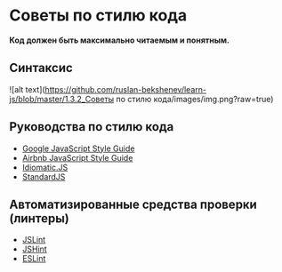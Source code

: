 # Советы по стилю кода

**Код должен быть максимально читаемым и понятным.**

## Синтаксис

![alt text](https://github.com/ruslan-bekshenev/learn-js/blob/master/1.3.2_Советы по стилю кода/images/img.png?raw=true)

## Руководства по стилю кода

- <a href="https://google.github.io/styleguide/javascriptguide.xml">Google JavaScript Style Guide</a>
- <a href="https://github.com/airbnb/javascript">Airbnb JavaScript Style Guide</a>
- <a href="https://github.com/rwaldron/idiomatic.js">Idiomatic.JS</a>
- <a href="https://standardjs.com/">StandardJS</a>

## Автоматизированные средства проверки (линтеры)

- <a href="http://www.jslint.com/">JSLint</a>
- <a href="http://www.jshint.com/">JSHint</a>
- <a href="http://eslint.org/">ESLint</a>